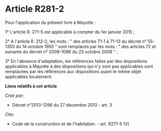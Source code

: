 # Article R281-2

Pour l'application du présent livre à Mayotte : 

1° L'article R. 271-5 est applicable à compter du 1er janvier 2015 ; 

2° A l'article R. 212-2, les mots : " des articles 71-1 à 71-13 du décret n° 55-1350 du 14 octobre 1955 " sont remplacés par
les mots : " des articles 72 et suivants du décret n° 2008-1086 du 23 octobre 2008 " ; 

3° En l'absence d'adaptation, les références faites par des dispositions applicables à Mayotte à des dispositions qui n'y
sont pas applicables sont remplacées par les références aux dispositions ayant le même objet applicables localement.

**Liens relatifs à cet article**

_Créé par_:

  - Décret n°2013-1296 du 27 décembre 2013 - art. 3

_Cite_:

  - Code de la construction et de l'habitation. - art. R271-5 (V)
